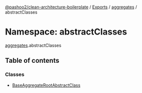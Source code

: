 [@pashoo2/clean-architecture-boilerplate](../README.md) / [Exports](../modules.md) / [aggregates](aggregates.md) / abstractClasses

# Namespace: abstractClasses

[aggregates](aggregates.md).abstractClasses

## Table of contents

### Classes

- [BaseAggregateRootAbstractClass](../classes/aggregates.abstractclasses.baseaggregaterootabstractclass.md)
